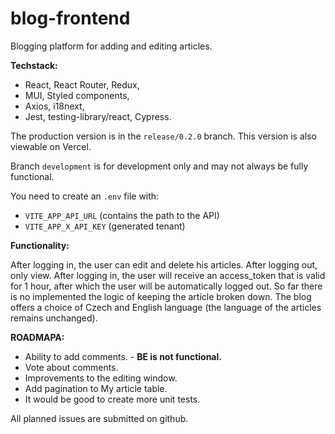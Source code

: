 # blog-frontend

Blogging platform for adding and editing articles.

**Techstack:**

- React, React Router, Redux,
- MUI, Styled components,
- Axios, i18next,
- Jest, testing-library/react, Cypress.

The production version is in the `release/0.2.0` branch. This version is also viewable on Vercel.

Branch `development` is for development only and may not always be fully functional.

You need to create an `.env` file with:
- `VITE_APP_API_URL` (contains the path to the API)
- `VITE_APP_X_API_KEY` (generated tenant)

**Functionality:**

After logging in, the user can edit and delete his articles. After logging out, only view. 
After logging in, the user will receive an access_token that is valid for 1 hour, after which the user will be automatically logged out. So far there is no implemented the logic of keeping the article broken down.
The blog offers a choice of Czech and English language (the language of the articles remains unchanged).

**ROADMAPA:**

- Ability to add comments. - **BE is not functional.**
- Vote about comments.
- Improvements to the editing window.
- Add pagination to My article table.
- It would be good to create more unit tests.

All planned issues are submitted on github.
